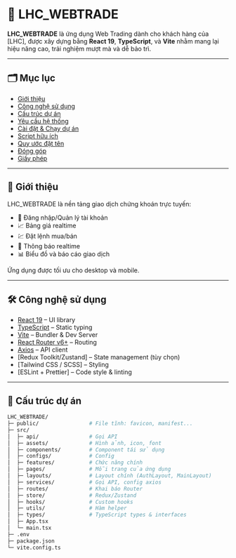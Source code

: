 # 🚀 LHC_WEBTRADE

**LHC_WEBTRADE** là ứng dụng Web Trading dành cho khách hàng của [LHC], được xây dựng bằng **React 19**, **TypeScript**, và **Vite** nhằm mang lại hiệu năng cao, trải nghiệm mượt mà và dễ bảo trì.

---

## 🗂️ Mục lục

- [Giới thiệu](#-giới-thiệu)
- [Công nghệ sử dụng](#-công-nghệ-sử-dụng)
- [Cấu trúc dự án](#-cấu-trúc-dự-án)
- [Yêu cầu hệ thống](#-yêu-cầu-hệ-thống)
- [Cài đặt & Chạy dự án](#-cài-đặt--chạy-dự-án)
- [Script hữu ích](#-script-hữu-ích)
- [Quy ước đặt tên](#-quy-ước-đặt-tên)
- [Đóng góp](#-đóng-góp)
- [Giấy phép](#-giấy-phép)

---

## 📖 Giới thiệu

LHC_WEBTRADE là nền tảng giao dịch chứng khoán trực tuyến:

- 🔑 Đăng nhập/Quản lý tài khoản
- 📈 Bảng giá realtime
- 💹 Đặt lệnh mua/bán
- 🔔 Thông báo realtime
- 📊 Biểu đồ và báo cáo giao dịch

Ứng dụng được tối ưu cho desktop và mobile.

---

## 🛠️ Công nghệ sử dụng

- [React 19](https://react.dev/) – UI library
- [TypeScript](https://www.typescriptlang.org/) – Static typing
- [Vite](https://vitejs.dev/) – Bundler & Dev Server
- [React Router v6+](https://reactrouter.com/) – Routing
- [Axios](https://axios-http.com/) – API client
- [Redux Toolkit/Zustand] – State management (tùy chọn)
- [Tailwind CSS / SCSS] – Styling
- [ESLint + Prettier] – Code style & linting

---

## 📂 Cấu trúc dự án

```bash
LHC_WEBTRADE/
├─ public/                # File tĩnh: favicon, manifest...
├─ src/
│  ├─ api/                # Gọi API
│  ├─ assets/             # Hình ảnh, icon, font
│  ├─ components/         # Component tái sử dụng
│  ├─ configs/            # Config
│  ├─ features/           # Chức năng chính
│  ├─ pages/              # Mỗi trang của ứng dụng
│  ├─ layouts/            # Layout chính (AuthLayout, MainLayout)
│  ├─ services/           # Gọi API, config axios
│  ├─ routes/             # Khai báo Router
│  ├─ store/              # Redux/Zustand
│  ├─ hooks/              # Custom hooks
│  ├─ utils/              # Hàm helper
│  ├─ types/              # TypeScript types & interfaces
│  ├─ App.tsx
│  └─ main.tsx
├─ .env
├─ package.json
└─ vite.config.ts
```
